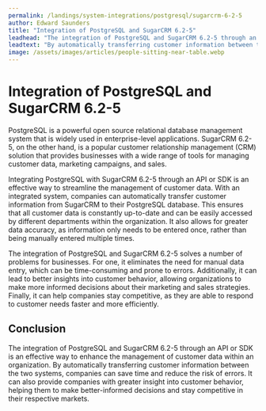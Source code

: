 ```yaml
---
permalink: /landings/system-integrations/postgresql/sugarcrm-6-2-5
author: Edward Saunders
title: "Integration of PostgreSQL and SugarCRM 6.2-5"
leadhead: "The integration of PostgreSQL and SugarCRM 6.2-5 through an API or SDK is an effective way to enhance the management of customer data within an organization"
leadtext: "By automatically transferring customer information between the two systems, companies can save time and reduce the risk of errors. It can also provide companies with greater insight into customer behavior, helping them to make better-informed decisions and stay competitive in their respective markets."
image: /assets/images/articles/people-sitting-near-table.webp
---
```

<div class="arttext">    <h1>Integration of PostgreSQL and SugarCRM 6.2-5</h1>
    <p>PostgreSQL is a powerful open source relational database management system that is widely used in enterprise-level applications. SugarCRM 6.2-5, on the other hand, is a popular customer relationship management (CRM) solution that provides businesses with a wide range of tools for managing customer data, marketing campaigns, and sales.</p>
    <p>Integrating PostgreSQL with SugarCRM 6.2-5 through an API or SDK is an effective way to streamline the management of customer data. With an integrated system, companies can automatically transfer customer information from SugarCRM to their PostgreSQL database. This ensures that all customer data is constantly up-to-date and can be easily accessed by different departments within the organization. It also allows for greater data accuracy, as information only needs to be entered once, rather than being manually entered multiple times.</p>
    <p>The integration of PostgreSQL and SugarCRM 6.2-5 solves a number of problems for businesses. For one, it eliminates the need for manual data entry, which can be time-consuming and prone to errors. Additionally, it can lead to better insights into customer behavior, allowing organizations to make more informed decisions about their marketing and sales strategies. Finally, it can help companies stay competitive, as they are able to respond to customer needs faster and more efficiently.</p>
    <h2>Conclusion</h2>
    <p>The integration of PostgreSQL and SugarCRM 6.2-5 through an API or SDK is an effective way to enhance the management of customer data within an organization. By automatically transferring customer information between the two systems, companies can save time and reduce the risk of errors. It can also provide companies with greater insight into customer behavior, helping them to make better-informed decisions and stay competitive in their respective markets.</p>
</div>